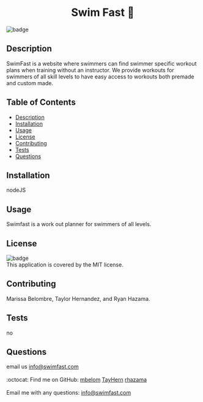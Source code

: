 
<h1 align="center">Swim Fast 🚀 </h1>

![badge](https://img.shields.io/badge/license-MIT-brightgreen)<br />
## Description
SwimFast is a website where swimmers can find swimmer specific workout plans when training without an instructor. We provide workouts for swimmers of all skill levels to have easy access to workouts both premade and custom made.
## Table of Contents
- [Description](#description)
- [Installation](#installation)
- [Usage](#usage)
- [License](#license)
- [Contributing](#contributing)
- [Tests](#tests)
- [Questions](#questions)
## Installation
nodeJS 
## Usage
Swimfast is a work out planner for swimmers of all levels. 
## License
![badge](https://img.shields.io/badge/license-MIT-brightgreen)
<br />
This application is covered by the MIT license. 
## Contributing
Marissa Belombre, Taylor Hernandez, and Ryan Hazama.
## Tests
no
## Questions
email us info@swimfast.com<br />
<br />
:octocat: Find me on GitHub: [mbelom](https://github.com/mbelom)  [TayHern](https://github.com/TayHern) [rhazama](https://github.com/rhazama)<br />
<br />
Email me with any questions: info@swimfast.com <br /><br />
  
